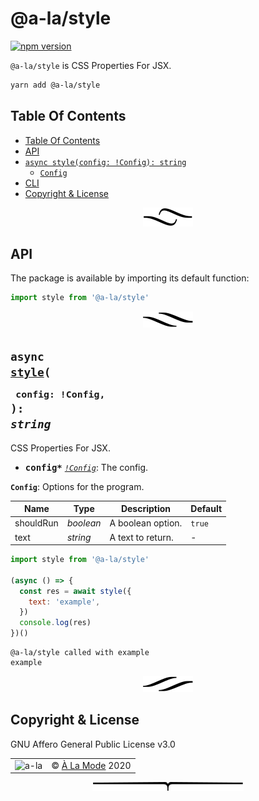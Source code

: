 # @a-la/style

[![npm version](https://badge.fury.io/js/@a-la/style.svg)](https://www.npmjs.com/package/@a-la/style)

`@a-la/style` is CSS Properties For JSX.

```sh
yarn add @a-la/style
```

## Table Of Contents

- [Table Of Contents](#table-of-contents)
- [API](#api)
- [`async style(config: !Config): string`](#async-mynewpackageconfig-config-string)
  * [`Config`](#type-config)
- [CLI](#cli)
- [Copyright & License](#copyright--license)

<p align="center"><a href="#table-of-contents">
  <img src="/.documentary/section-breaks/0.svg?sanitize=true">
</a></p>

## API

The package is available by importing its default function:

```js
import style from '@a-la/style'
```

<p align="center"><a href="#table-of-contents">
  <img src="/.documentary/section-breaks/1.svg?sanitize=true">
</a></p>

## <code>async <ins>style</ins>(</code><sub><br/>&nbsp;&nbsp;`config: !Config,`<br/></sub><code>): <i>string</i></code>
CSS Properties For JSX.

 - <kbd><strong>config*</strong></kbd> <em><code><a href="#type-config" title="Options for the program.">!Config</a></code></em>: The config.

__<a name="type-config">`Config`</a>__: Options for the program.


|   Name    |       Type       |    Description    | Default |
| --------- | ---------------- | ----------------- | ------- |
| shouldRun | <em>boolean</em> | A boolean option. | `true`  |
| text      | <em>string</em>  | A text to return. | -       |

```js
import style from '@a-la/style'

(async () => {
  const res = await style({
    text: 'example',
  })
  console.log(res)
})()
```
```
@a-la/style called with example
example
```

<p align="center"><a href="#table-of-contents">
  <img src="/.documentary/section-breaks/2.svg?sanitize=true">
</a></p>

## Copyright & License

GNU Affero General Public License v3.0

<table>
  <tr>
    <td><img src="https://avatars3.githubusercontent.com/u/38815725?v=4&amp;s=100" alt="a-la"></td>
    <td>© <a href="https://alamode.cc">À La Mode</a> 2020</td>
  </tr>
</table>

<p align="center"><a href="#table-of-contents">
  <img src="/.documentary/section-breaks/-1.svg?sanitize=true">
</a></p>